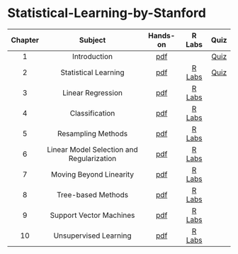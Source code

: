 # Statistical-Learning-by-Stanford

|  Chapter  |                Subject                |                                              Hands-on                                               | R Labs |                                                             Quiz                                         |
| :---: | :-------------------------------------: | :------------------------------------------------------------------------------------------------: | :---: | :----------------------------------------------------------------------------------------------------------: |
|   1   |         Introduction          |           [pdf](/01.Introduction.pdf)               |     |                     [Quiz](/01.Introduction.txt)                                |
|   2   |              Statistical Learning              |             [pdf](/02.StatisticalLearning.pdf)               |  [R Labs](/10%20Days%20Of%20Stats/Day0-WeightedMean.py)   |       [Quiz](/01.Introduction.txt)                             |
|   3   |                Linear Regression                |               [pdf](/03.LinearRegression.pdf)                 |  [R Labs](/10%20Days%20Of%20Stats/Day1-InterquartileRange.py)   |                                                |
|   4   |           Classification           |              [pdf](/04.Classification.pdf)                |  [R Labs](/10%20Days%20Of%20Stats/Day1-Quartiles.py)   |                                                         |
|   5   |           Resampling Methods           |              [pdf](/05.ResamplingMethods.pdf)                  |  [R Labs](/10%20Days%20Of%20Stats/Day1-StandardDeviation.py)   |                       |
|   6   |            Linear Model Selection and Regularization            |                 [pdf](/06.LinearModelSelectionAndRegularization.pdf)                    |  [R Labs](/10%20Days%20Of%20Stats/Day2-BasicProbability.py)   |                        |
|   7   |                Moving Beyond Linearity                |                 [pdf](/07.MovingBeyondLinearity.pdf)                     |  [R Labs](/10%20Days%20Of%20Stats/Day2-MoreDice.py)   |                                |
|   8   |       Tree-based Methods        |                [pdf](/08.Tree-basedMethods.pdf)                     |  [R Labs](/10%20Days%20Of%20Stats/Day2-CompoundEventProbability.py)   |             |
|   9   |         Support Vector Machines         |                 [pdf](/09.SupportVectorMachines.pdf)                     |  [R Labs](/10%20Days%20Of%20Stats/Day3-ConditionalProbability.py)    |                 |
|   10   |         Unsupervised Learning         |                 [pdf](/10.UnsupervisedLearning.pdf)                     |  [R Labs](/10%20Days%20Of%20Stats/Day3-ConditionalProbability.py)    |                 |
